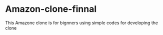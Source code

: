 # Amazon-clone-finnal
This Amazone clone is for  bignners using simple codes for developing the clone
